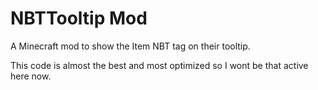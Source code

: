 # NBTTooltip Mod

A Minecraft mod to show the Item NBT tag on their tooltip.

This code is almost the best and most optimized so I wont be that active here now.
